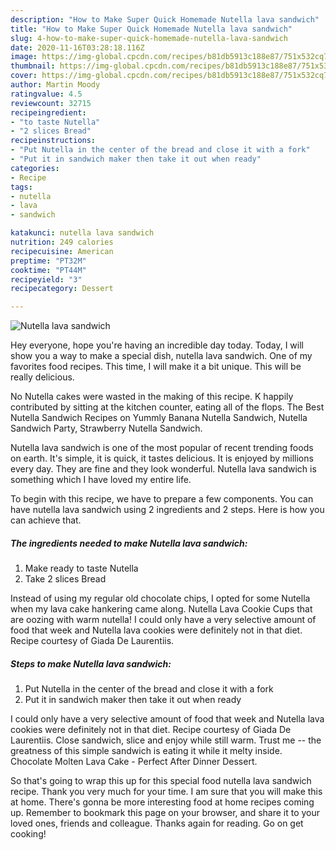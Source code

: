 ```yaml
---
description: "How to Make Super Quick Homemade Nutella lava sandwich"
title: "How to Make Super Quick Homemade Nutella lava sandwich"
slug: 4-how-to-make-super-quick-homemade-nutella-lava-sandwich
date: 2020-11-16T03:28:18.116Z
image: https://img-global.cpcdn.com/recipes/b81db5913c188e87/751x532cq70/nutella-lava-sandwich-recipe-main-photo.jpg
thumbnail: https://img-global.cpcdn.com/recipes/b81db5913c188e87/751x532cq70/nutella-lava-sandwich-recipe-main-photo.jpg
cover: https://img-global.cpcdn.com/recipes/b81db5913c188e87/751x532cq70/nutella-lava-sandwich-recipe-main-photo.jpg
author: Martin Moody
ratingvalue: 4.5
reviewcount: 32715
recipeingredient:
- "to taste Nutella"
- "2 slices Bread"
recipeinstructions:
- "Put Nutella in the center of the bread and close it with a fork"
- "Put it in sandwich maker then take it out when ready"
categories:
- Recipe
tags:
- nutella
- lava
- sandwich

katakunci: nutella lava sandwich 
nutrition: 249 calories
recipecuisine: American
preptime: "PT32M"
cooktime: "PT44M"
recipeyield: "3"
recipecategory: Dessert

---
```



![Nutella lava sandwich](https://img-global.cpcdn.com/recipes/b81db5913c188e87/751x532cq70/nutella-lava-sandwich-recipe-main-photo.jpg)

Hey everyone, hope you're having an incredible day today. Today, I will show you a way to make a special dish, nutella lava sandwich. One of my favorites food recipes. This time, I will make it a bit unique. This will be really delicious.

No Nutella cakes were wasted in the making of this recipe. K happily contributed by sitting at the kitchen counter, eating all of the flops. The Best Nutella Sandwich Recipes on Yummly Banana Nutella Sandwich, Nutella Sandwich Party, Strawberry Nutella Sandwich.

Nutella lava sandwich is one of the most popular of recent trending foods on earth. It's simple, it is quick, it tastes delicious. It is enjoyed by millions every day. They are fine and they look wonderful. Nutella lava sandwich is something which I have loved my entire life.


To begin with this recipe, we have to prepare a few components. You can have nutella lava sandwich using 2 ingredients and 2 steps. Here is how you can achieve that.

<!--inarticleads1-->

##### The ingredients needed to make Nutella lava sandwich:

1. Make ready to taste Nutella
1. Take 2 slices Bread


Instead of using my regular old chocolate chips, I opted for some Nutella when my lava cake hankering came along. Nutella Lava Cookie Cups that are oozing with warm nutella! I could only have a very selective amount of food that week and Nutella lava cookies were definitely not in that diet. Recipe courtesy of Giada De Laurentiis. 

<!--inarticleads2-->

##### Steps to make Nutella lava sandwich:

1. Put Nutella in the center of the bread and close it with a fork
1. Put it in sandwich maker then take it out when ready


I could only have a very selective amount of food that week and Nutella lava cookies were definitely not in that diet. Recipe courtesy of Giada De Laurentiis. Close sandwich, slice and enjoy while still warm. Trust me -- the greatness of this simple sandwich is eating it while it melty inside. Chocolate Molten Lava Cake - Perfect After Dinner Dessert. 

So that's going to wrap this up for this special food nutella lava sandwich recipe. Thank you very much for your time. I am sure that you will make this at home. There's gonna be more interesting food at home recipes coming up. Remember to bookmark this page on your browser, and share it to your loved ones, friends and colleague. Thanks again for reading. Go on get cooking!
